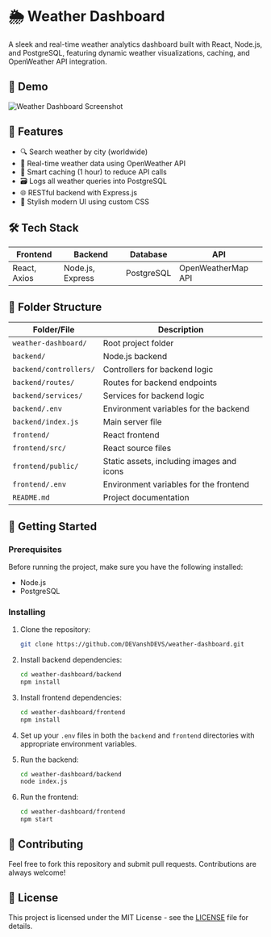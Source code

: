 # 🌦️ Weather Dashboard

A sleek and real-time weather analytics dashboard built with React, Node.js, and PostgreSQL, featuring dynamic weather visualizations, caching, and OpenWeather API integration.

## 📸 Demo
![Weather Dashboard Screenshot](https://raw.githubusercontent.com/DEVanshDEVS/weather-dashboard/main/frontend/frontend/public/screenshot.png)

## 🚀 Features
- 🔍 Search weather by city (worldwide)
- 📡 Real-time weather data using OpenWeather API
- 💾 Smart caching (1 hour) to reduce API calls
- 🗃️ Logs all weather queries into PostgreSQL
- 🌐 RESTful backend with Express.js
- 🎨 Stylish modern UI using custom CSS

## 🛠️ Tech Stack

| Frontend     | Backend         | Database   | API                    |
|--------------|-----------------|------------|------------------------|
| React, Axios | Node.js, Express| PostgreSQL | OpenWeatherMap API      |

## 📁 Folder Structure

| Folder/File        | Description                                |
|--------------------|--------------------------------------------|
| `weather-dashboard/` | Root project folder                       |
| `backend/`          | Node.js backend                           |
| `backend/controllers/` | Controllers for backend logic            |
| `backend/routes/`    | Routes for backend endpoints              |
| `backend/services/`  | Services for backend logic                |
| `backend/.env`       | Environment variables for the backend     |
| `backend/index.js`   | Main server file                          |
| `frontend/`         | React frontend                             |
| `frontend/src/`     | React source files                        |
| `frontend/public/`  | Static assets, including images and icons  |
| `frontend/.env`     | Environment variables for the frontend    |
| `README.md`         | Project documentation                     |

## 🚀 Getting Started

### Prerequisites

Before running the project, make sure you have the following installed:

- Node.js
- PostgreSQL

### Installing

1. Clone the repository:
    ```bash
    git clone https://github.com/DEVanshDEVS/weather-dashboard.git
    ```

2. Install backend dependencies:
    ```bash
    cd weather-dashboard/backend
    npm install
    ```

3. Install frontend dependencies:
    ```bash
    cd weather-dashboard/frontend
    npm install
    ```

4. Set up your `.env` files in both the `backend` and `frontend` directories with appropriate environment variables.

5. Run the backend:
    ```bash
    cd weather-dashboard/backend
    node index.js
    ```

6. Run the frontend:
    ```bash
    cd weather-dashboard/frontend
    npm start
    ```

## 🔧 Contributing

Feel free to fork this repository and submit pull requests. Contributions are always welcome!

## 📄 License

This project is licensed under the MIT License - see the [LICENSE](LICENSE) file for details.
